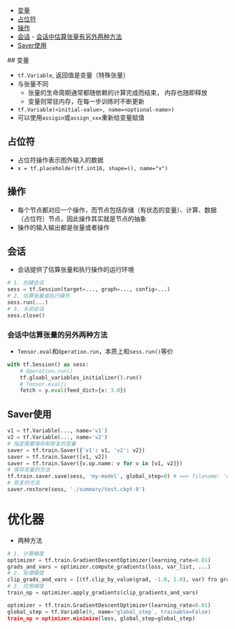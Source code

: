 <!-- TOC -->

- [变量](#变量)
- [占位符](#占位符)
- [操作](#操作)
- [会话](#会话)
        - [会话中估算张量有另外两种方法](#会话中估算张量有另外两种方法)
- [Saver使用](#saver使用)

<!-- /TOC -->## 变量
- `tf.Variable`, 返回值是变量（特殊张量）
- 与张量不同
    - 张量的生命周期通常都随依赖的计算完成而结束， 内存也随即释放
    - 变量则常驻内存，在每一步训练时不断更新
- `tf.Variable(<initial-value>, name=<optional-name>)`
- 可以使用`assigin`或`assign_xxx`重新给变量赋值

## 占位符
- 占位符操作表示图外输入的数据
- `x = tf.placeholder(tf.int16, shape=(), name="x")`

## 操作
- 每个节点都对应一个操作，而节点包括存储（有状态的变量）、计算、数据（占位符）节点，因此操作其实就是节点的抽象
- 操作的输入输出都是张量或者操作

## 会话
- 会话提供了估算张量和执行操作的运行环境
```Python
# 1. 创建会话
sess = tf.Session(target=..., graph=..., config=...)
# 2. 估算张量或执行操作
sess.run(...)
# 3. 关闭会话
sess.close()
```
### 会话中估算张量的另外两种方法
- `Tensor.eval`和`Operation.run`，本质上和`sess.run()`等价
```Python
with tf.Session() as sess:
    # Operation.run()
    tf.gloabl_variables_initializer().run()
    # Tensor.eval()
    fetch = y.eval(feed_dict={x: 3.0})
```

## Saver使用
```Python
v1 = tf.Variable(..., name='v1')
v2 = tf.Variable(..., name='v2')
# 指定需要保存和恢复的变量
saver = tf.train.Saver({'v1': v1, 'v2': v2})
saver = tf.train.Saver([v1, v2])
saver = tf.train.Saver({v.op.name: v for v in [v1, v2]})
# 保存变量的方法
tf.train.saver.save(sess, 'my-model', global_step=0) # ==> filename: 'my-model-0'
# 恢复的方法
saver.restore(sess, './summary/test.ckpt-0')
```

# 优化器
- 两种方法
```Python
# 1. 计算梯度
optimizer = tf.train.GradientDescentOptimizer(learning_rate=0.01)
grads_and_vars = optimizer.compute_gradients(loss, var_list, ...)
# 2. 处理梯度
clip_grads_and_vars = [(tf.clip_by_value(grad, -1.0, 1.0), var) fro grad, var in grads_and_vars]
# 3. 应用梯度
train_op = optimizer.apply_gradients(clip_gradients_and_vars)
```

```Python
optimizer = tf.train.GradientDescentOptimizer(learning_rate=0.01)
global_step = tf.Variable(0, name='global_step`, trainable=False)
train_op = optimizer.minimize(loss, global_step=global_step)
```